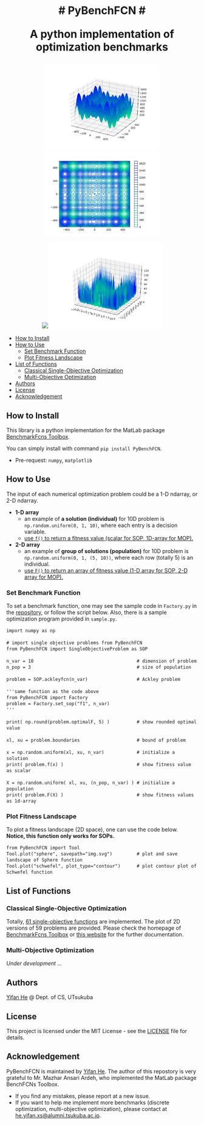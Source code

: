 <h1>
<p align="center"># PyBenchFCN #</p>
<p align="center">A python implementation of optimization benchmarks</p>
</h1>

<p align="center">
<img src="./image/f51_3D.svg" width=300><img src="./image/f51_2D.svg" width=300></p>
<p align="center"><img src="./image/f58_2D.svg" width=300><img src="./image/f58_3D.svg" width=300></p>

- [How to Install](#how-to-install)
- [How to Use](#how-to-use)
  - [Set Benchmark Function](#set-benchmark-function)
  - [Plot Fitness Landscape](#plot-fitness-landscape)
- [List of Functions](#list-of-functions)
  - [Classical Single-Objective Optimization](#classical-single-objective-optimization)
  - [Multi-Objective Optimization](#multi-objective-optimization)
- [Authors](#authors)
- [License](#license)
- [Acknowledgement](#acknowledgement)

## How to Install

This library is a python implementation for the MatLab package [BenchmarkFcns Toolbox](http://benchmarkfcns.xyz/).

You can simply install with command ```pip install PyBenchFCN```.
- Pre-request: ```numpy```, ```matplotlib```

## How to Use

The input of each numerical optimization problem could be a 1-D ndarray, or 2-D ndarray.
- **1-D array**
  - an example of **a solution (individual)** for 10D problem is ```np.random.uniform(0, 1, 10)```, where each entry is a decision variable.
  - <u>use ```f()``` to return a fitness value (scalar for SOP, 1D-array for MOP).</u>
- **2-D array**
  - an example of **group of solutions (population)** for 10D problem is ```np.random.uniform(0, 1, (5, 10))```, where each row (totally 5) is an individual.
  - <u>use ```F()``` to return an array of fitness value (1-D array for SOP, 2-D array for MOP).</u>

### Set Benchmark Function

To set a benchmark function, one may see the sample code in ```Factory.py``` in the [repository](https://github.com/Y1fanHE/PyBenchFCN), or follow the script below. Also, there is a sample optimization program provided in ```sample.py```.

```python3
import numpy as np

# import single objective problems from PyBenchFCN
from PyBenchFCN import SingleObjectiveProblem as SOP

n_var = 10                                      # dimension of problem
n_pop = 3                                       # size of population

problem = SOP.ackleyfcn(n_var)                  # Ackley problem

'''same function as the code above
from PyBenchFCN import Factory
problem = Factory.set_sop("f1", n_var)
'''

print( np.round(problem.optimalF, 5) )          # show rounded optimal value

xl, xu = problem.boundaries                     # bound of problem

x = np.random.uniform(xl, xu, n_var)            # initialize a solution
print( problem.f(x) )                           # show fitness value as scalar

X = np.random.uniform( xl, xu, (n_pop, n_var) ) # initialize a population
print( problem.F(X) )                           # show fitness values as 1d-array
```

### Plot Fitness Landscape

To plot a fitness landscape (2D space), one can use the code below. **Notice, this function only works for SOPs.**

```python3
from PyBenchFCN import Tool
Tool.plot("sphere", savepath="img.svg")         # plot and save landscape of Sphere function
Tool.plot("schwefel", plot_type="contour")      # plot contour plot of Schwefel function
```

## List of Functions

### Classical Single-Objective Optimization

Totally, [61 single-objective functions](./SingleObjectiveProblem.md) are implemented. The plot of 2D versions of 59 problems are provided. Please check the homepage of [BenchmarkFcns Toolbox](http://benchmarkfcns.xyz/) or [this website](https://www.sfu.ca/~ssurjano/optimization.html) for the further documentation.

### Multi-Objective Optimization

*Under development ...*

## Authors

[Yifan He](https://y1fanhe.github.io) @ Dept. of CS, UTsukuba

## License

This project is licensed under the MIT License - see the [LICENSE](./LICENSE) file for details.

## Acknowledgement

PyBenchFCN is maintained by [Yifan He](https://y1fanhe.github.io). The author of this repostory is very grateful to Mr. Mazhar Ansari Ardeh, who implemented the MatLab package BenchFCNs Toolbox.

- If you find any mistakes, please report at a new issue.
- If you want to help me implement more benchmarks (discrete optimization, multi-objective optimization), please contact at [he.yifan.xs@alumni.tsukuba.ac.jp](mailto:he.yifan.xs@alumni.tsukuba.ac.jp).
